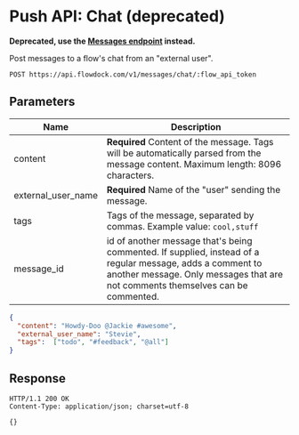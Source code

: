 # Push API: Chat (deprecated)

**Deprecated, use the [Messages endpoint](messages) instead.**

Post messages to a flow's chat from an "external user".

```
POST https://api.flowdock.com/v1/messages/chat/:flow_api_token
```

## Parameters

| Name          | Description  |
| ------------- | ------------ |
| content | **Required** Content of the message. Tags will be automatically parsed from the message content. Maximum length: 8096 characters. |
| external\_user\_name | **Required** Name of the "user" sending the message. |
| tags | Tags of the message, separated by commas. Example value: `cool,stuff` |
| message_id | id of another message that's being commented. If supplied, instead of a regular message, adds a comment to another message. Only messages that are not comments themselves can be commented. |

```json
{
  "content": "Howdy-Doo @Jackie #awesome",
  "external_user_name": "Stevie",
  "tags":  ["todo", "#feedback", "@all"]
}
```

## Response
```
HTTP/1.1 200 OK
Content-Type: application/json; charset=utf-8
```
```
{}
```
